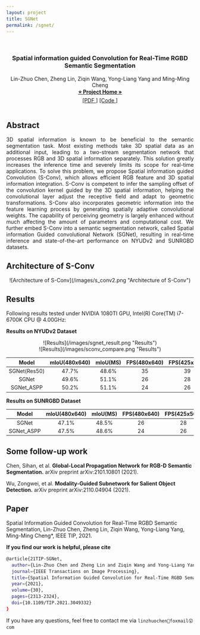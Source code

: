 ```yaml
---
layout: project
title: SGNet
permalink: /sgnet/
---
```


<style>
#jittor-home-head {
  background: url(assets/images/bg1.jpg) no-repeat center;
  height:400px;
}

.view-more {
  background-color: transparent;
  border-color: #46a1b4;
  border-radius: 0px;
  color: #46a1b4;
  font-size:14px;
  margin-top: 20px;
}

.hservice {
  /*background: rgb(242, 247, 255);*/
  background-color: rgba(185, 208, 240, 0.16);
  border: 1px solid #CED8E7;
  transition: all 0.3s ease-in;
  margin-right: 200px;
  overflow: hidden;
  height: 400px;
}
.hservice:hover 
{
  box-shadow: 0px 2px 3px 2px #CED8E7;
}

.hservice:hover .service-img 
{
  opacity: 1;
}
</style>

<p align="center">
<br />
  <h3 align="center">Spatial information guided Convolution for Real-Time 
  RGBD Semantic Segmentation</h3>
  <p align="center">
    Lin-Zhuo Chen, Zheng Lin, Ziqin Wang, Yong-Liang Yang and Ming-Ming Cheng
    <br />
    <a href="https://mmcheng.net/sgnet/"><strong>⭐ Project Home »</strong></a>
    <br />
    <a href="https://arxiv.org/pdf/2004.04534.pdf" target="_black">[PDF <i class="fas fa-book"></i>]</a>
    <a href="https://github.com/LinZhuoChen/SGNet" target="_black">[Code <i class="fab fa-github"></i>]</a>
    <br />
    <br /> 
  </p>
</p>

<style type="text/css">
img{text-align: center; margin: 0 auto;}
</style>

## Abstract
<body>
    <p style="text-align:justify; text-justify:inter-ideograph">
        3D spatial information is known to be beneficial to the semantic segmentation task. Most existing methods take 3D spatial data as an additional input, leading to a two-stream segmentation network that processes RGB and 3D spatial information separately. This solution greatly increases the inference time and severely limits its scope for real-time applications. To solve this problem, we propose Spatial information guided Convolution (S-Conv), which allows efficient RGB feature and 3D spatial information integration. S-Conv is competent to infer the sampling offset of the convolution kernel guided by the 3D spatial information, helping the convolutional layer adjust the receptive field and adapt to geometric transformations. S-Conv also incorporates geometric information into the feature learning process by generating spatially adaptive convolutional weights. The capability of perceiving geometry is largely enhanced without much affecting the amount of parameters and computational cost. We further embed S-Conv into a semantic segmentation network, called Spatial information Guided convolutional Network (SGNet), resulting in real-time inference and state-of-the-art performance on NYUDv2 and SUNRGBD datasets.
</p>
</body>

## Architecture of S-Conv

<div style="text-align:center" markdown="1">
![Architecture of S-Conv](/images/s_conv2.png "Architecture of S-Conv")
</div>

## Results
Following results tested under NVIDIA 1080TI GPU, Intel(R) Core(TM) i7-6700K CPU @ 4.00GHz:

**Results on NYUDv2 Dataset**

<div style="text-align:center" markdown="1">
![Results](/images/sgnet_result.png "Results")
</div>

<div style="text-align:center" markdown="1">
![Results](/images/sconv_compare.png "Results")
</div>

|    Model     | mIoU(480x640) | mIoU(MS) | FPS(480x640) | FPS(425x560) |
| :----------: | :-----------: | :------: | :----------: | :----------: |
| SGNet(Res50) |     47.7%     |  48.6%   |      35      |      39      |
|    SGNet     |     49.6%     |  51.1%   |      26      |      28      |
|  SGNet_ASPP  |     50.2%     |  51.1%   |      24      |      26      |

**Results on SUNRGBD Dataset**

|   Model    | mIoU(480x640) | mIoU(MS) | FPS(480x640) | FPS(425x560) |
| :--------: | :-----------: | :------: | :----------: | :----------: |
|   SGNet    |     47.1%     |  48.5%   |      26      |      28      |
| SGNet_ASPP |     47.5%     |  48.6%   |      24      |      26      |


## **Some follow-up work**

Chen, Sihan, et al. **Global-Local Propagation Network for RGB-D Semantic Segmentation.** arXiv preprint arXiv:2101.10801 (2021).

Wu, Zongwei, et al. **Modality-Guided Subnetwork for Salient Object Detection.** arXiv preprint arXiv:2110.04904 (2021).

## **Paper**

Spatial Information Guided Convolution for Real-Time RGBD Semantic Segmentation, Lin-Zhuo Chen, Zheng Lin, Ziqin Wang, Yong-Liang Yang, Ming-Ming Cheng*, IEEE TIP, 2021. 

**If you find our work is helpful, please cite**
```bash
@article{21TIP-SGNet,   
  author={Lin-Zhuo Chen and Zheng Lin and Ziqin Wang and Yong-Liang Yang and Ming-Ming Cheng},   
  journal={IEEE Transactions on Image Processing},    
  title={Spatial Information Guided Convolution for Real-Time RGBD Semantic Segmentation}, 
  year={2021},   
  volume={30},
  pages={2313-2324},  
  doi={10.1109/TIP.2021.3049332} 
}
```

If you have any questions, feel free to contact me via `linzhuochen🥳foxmail😲com`
